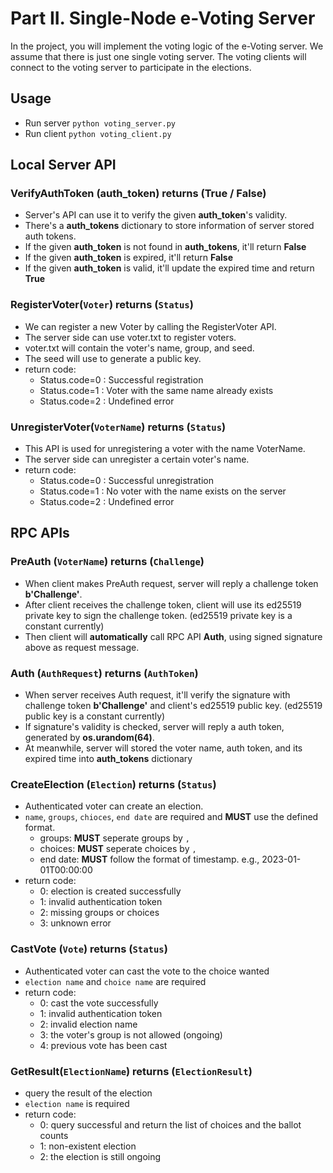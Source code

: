 # Part II. Single-Node e-Voting Server
In the project, you will implement the voting logic of the e-Voting server. We assume that there is just one single voting server. The voting clients will connect to the voting server to participate in the elections.

## Usage
- Run server `python voting_server.py`
- Run client `python voting_client.py`

## Local Server API
### VerifyAuthToken (**auth_token**) returns (**True / False**)
- Server's API can use it to verify the given **auth_token**'s validity.
- There's a **auth_tokens** dictionary to store information of server stored auth tokens.
- If the given **auth_token** is not found in **auth_tokens**, it'll return **False**
- If the  given **auth_token** is expired, it'll return **False**
- If the  given **auth_token** is valid, it'll update the expired time and return **True**

### RegisterVoter(`Voter`) returns (`Status`)
- We can register a new Voter by calling the RegisterVoter API.
- The server side can use voter.txt to register voters.
- voter.txt will contain the voter's name, group, and seed.
- The seed will use to generate a public key.
- return code:
    - Status.code=0 : Successful registration
    - Status.code=1 : Voter with the same name already exists
    - Status.code=2 : Undefined error

### UnregisterVoter(`VoterName`) returns (`Status`)
- This API is used for unregistering a voter with the name VoterName.
- The server side can unregister a certain voter's name.
- return code:
    - Status.code=0 : Successful unregistration
    - Status.code=1 : No voter with the name exists on the server
    - Status.code=2 : Undefined error

## RPC APIs
### PreAuth (`VoterName`) returns (`Challenge`)
- When client makes PreAuth request, server will reply a challenge token **b'Challenge'**.
- After client receives the challenge token, client will use its ed25519 private key to sign the challenge token. (ed25519 private key is a constant currently)
- Then client will **automatically** call RPC API **Auth**, using signed signature above as request message.
### Auth (`AuthRequest`) returns (`AuthToken`)
- When server receives Auth request, it'll verify the signature with challenge token **b'Challenge'** and client's ed25519 public key. (ed25519 public key is a constant currently)
- If signature's validity is checked, server will reply a auth token, generated by **os.urandom(64)**.
- At meanwhile, server will stored the voter name, auth token, and its expired time into **auth_tokens** dictionary
###  CreateElection (`Election`) returns (`Status`)
- Authenticated voter can create an election. 
- `name`, `groups`, `chioces`, `end date` are required and **MUST** use the defined format.
    - groups: **MUST** seperate groups by `,`
    - choices: **MUST** seperate choices by `,`
    - end date: **MUST** follow the format of timestamp. e.g., 2023-01-01T00:00:00
- return code:
    - 0: election is created successfully
    - 1: invalid authentication token
    - 2: missing groups or choices
    - 3: unknown error 
###  CastVote (`Vote`) returns (`Status`)
- Authenticated voter can cast the vote to the choice wanted
- `election name` and `choice name` are required
- return code:
    - 0: cast the vote successfully
    - 1: invalid authentication token
    - 2: invalid election name
    - 3: the voter's group is not allowed (ongoing)
    - 4: previous vote has been cast
###  GetResult(`ElectionName`) returns (`ElectionResult`)
- query the result of the election
- `election name` is required
- return code:
    - 0: query successful and return the list of choices and the ballot counts
    - 1: non-existent election
    - 2: the election is still ongoing